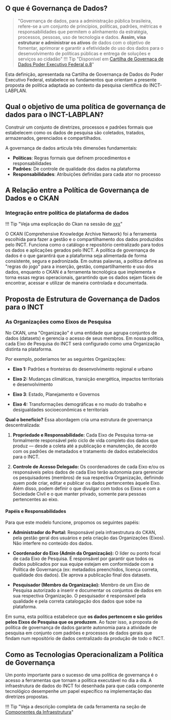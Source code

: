 ## O que é Governança de Dados?


> "Governança de dados, para a administração pública brasileira, refere-se a um conjunto de princípios, políticas, padrões, métricas e responsabilidades que permitem o alinhamento da estratégia, processos, pessoas, uso de tecnologia e dados. **Assim, visa estruturar e administrar os ativos** de dados com o objetivo de fomentar, aprimorar e garantir a efetividade do uso dos dados para o desenvolvimento de políticas públicas e entrega de soluções e serviços ao cidadão"
!!! Tip "Disponível em [Cartilha de Governaça de Dados Poder Executivo Federal p.8](https://www.gov.br/governodigital/pt-br/infraestrutura-nacional-de-dados/governancadedados/forum-governanca-de-dados/cartilha-de-governanca-de-dados-volume1-8-12.pdf)"

Esta definição, apresentada na Cartilha de Governança de Dados do Poder Executivo Federal, estabelece os fundamentos que orientam a presente proposta de política adaptada ao contexto da pesquisa científica do INCT-LABPLAN.

## Qual o objetivo de uma política de governança de dados para o INCT-LABPLAN?

Construir um conjunto de diretrizes, processos e padrões formais que estabelecem como os dados de pesquisa são coletados, tratados, armazenados, gerenciados e compartilhados.

A governança de dados articula três dimensões fundamentais:

- **Políticas**: Regras formais que definem procedimentos e responsabilidades
- **Padrões**: De controle de qualidade dos dados na plataforma
- **Responsabilidades**: Atribuições definidas para cada ator no processo


## A Relação entre a Política de Governança de Dados e o CKAN

### Integração entre política de plataforma de dados

!!! Tip "Veja uma explicação do Ckan na sessão de [xxx](../infraestrutura/componentes-infraestrutura.md#o-ckan)"

O CKAN (Comprehensive Knowledge Archive Network) foi a ferramenta escolhida para fazer a gestão e o compartilhamento dos dados produzidos pelo INCT. Funciona como o catálogo e repositório centralizado para todos os dados e aplicações gerados pelo INCT. A política de governança de dados é o que garantirá que a plataforma seja alimentada de forma consistente, segura e padronizada. Em outras palavras, a política define as "regras do jogo" para a inserção, gestão, compartilhamento e uso dos dados, enquanto o CKAN é a ferramenta tecnológica que implementa e torna essas regras operacionais, garantindo que os dados sejam fáceis de encontrar, acessar e utilizar de maneira controlada e documentada.

## Proposta de Estrutura de Governança de Dados para o INCT

### As Organizações como Eixos de Pesquisa

No CKAN, uma "Organização" é uma entidade que agrupa conjuntos de dados (datasets) e gerencia o acesso de seus membros. Em nossa política, cada Eixo de Pesquisa do INCT será configurado como uma Organização distinta na plataforma.

Por exemplo, poderíamos ter as seguintes Organizações:

* **Eixo 1:** Padrões e fronteiras do desenvolvimento regional e urbano

* **Eixo 2:** Mudanças climáticas, transição energética, impactos territoriais e desenvolvimento

* **Eixo 3**: Estado, Planejamento e Governos

* **Eixo 4:** Transformações demográficas e no mudo do trabalho e desigualdades socioeconômicas e territoriais

**Qual o benefício?** Essa abordagem cria uma estrutura de governança descentralizada:

1.  **Propriedade e Responsabilidade:** Cada Eixo de Pesquisa torna-se formalmente responsável pelo ciclo de vida completo dos dados que produz — desde a coleta até a publicação e manutenção, de acordo com os padrões de metadados e tratamento de dados estabelecidos para o INCT.

2.  **Controle de Acesso Delegado:** Os coordenadores de cada Eixo e/ou os responsáveis pelos dados de cada Eixo terão autonomia para gerenciar os pesquisadores (membros) de sua respectiva Organização, definindo quem pode criar, editar e publicar os dados pertencentes àquele Eixo. Além disso, podem definir o que divulgar com todos os Eixos e com a Sociedade Civíl e o que manter privado, somente para pessoas pertencentes ao eixo.


#### Papéis e Responsabilidades

Para que este modelo funcione, propomos os seguintes papéis:

* **Administrador do Portal:** Responsável pela infraestrutura do CKAN, pela gestão geral dos usuários e pela criação das Organizações (Eixos). Não interfere no conteúdo dos dados.

* **Coordenador do Eixo (Admin da Organização):** O líder ou ponto focal de cada Eixo de Pesquisa. É responsável por garantir que todos os dados publicados por sua equipe estejam em conformidade com a Política de Governança (ex: metadados preenchidos, licença correta, qualidade dos dados). Ele aprova a publicação final dos datasets.

* **Pesquisador (Membro da Organização):** Membro de um Eixo de Pesquisa autorizado a inserir e documentar os conjuntos de dados em sua respectiva Organização. O pesquisador é responsável pela qualidade e pela correta catalogação dos dados que sobe na plataforma.

Em suma, esta política estabelece que **os dados pertencem e são geridos pelos Eixos de Pesquisa que os produzem**. Ao fazer isso, a proposta de política de governança de dados garante autonomia  para a atividade de pesquisa em conjunto com padrões e processos de dados gerais que findam num repositório de dados centralizado da produção de todo o INCT.


## Como as Tecnologias Operacionalizam a Política de Governança

Um ponto importante para o sucesso de uma política de governança é o acesso a ferramentas que tornam a política executável no dia a dia. A infraestrutura de dados do INCT foi desenhada para que cada componente tecnológico desempenhe um papel específico na implementação das diretrizes propostas.

!!! Tip "Veja a descrição completa de cada ferramenta na seção de [Componentes da Infraestrutura](../infraestrutura/componentes-infraestrutura.md)"
